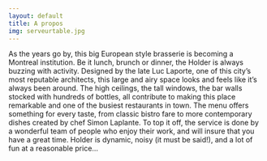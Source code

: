 ```yaml
---
layout: default
title: A propos
img: serveurtable.jpg
---
```


As the years go by, this big European style brasserie is becoming a Montreal institution. Be it lunch, brunch or dinner, the Holder is always buzzing with activity. Designed by the late Luc Laporte, one of this city’s most reputable architects, this large and airy space looks and feels like it’s always been around. The high ceilings, the tall windows, the bar walls stocked with hundreds of bottles, all contribute to making this place remarkable and one of the busiest restaurants in town. The menu offers something for every taste, from classic bistro fare to more contemporary dishes created by chef Simon Laplante. To top it off, the service is done by a wonderful team of people who enjoy their work, and will insure that you have a great time. Holder is dynamic, noisy (it must be said!), and a lot of fun at a reasonable price…